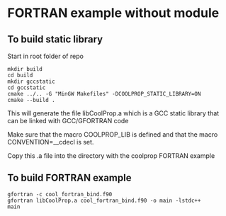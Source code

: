 FORTRAN example without module
==============================

To build static library
-----------------------

Start in root folder of repo

    mkdir build
    cd build
    mkdir gccstatic
    cd gccstatic
    cmake ../.. -G "MinGW Makefiles" -DCOOLPROP_STATIC_LIBRARY=ON
    cmake --build .

This will generate the file libCoolProp.a which is a GCC static library that can be linked with GCC/GFORTRAN code

Make sure that the macro COOLPROP_LIB is defined and that the macro CONVENTION=__cdecl is set.

Copy this .a file into the directory with the coolprop FORTRAN example

To build FORTRAN example
------------------------

    gfortran -c cool_fortran_bind.f90
    gfortran libCoolProp.a cool_fortran_bind.f90 -o main -lstdc++
    main